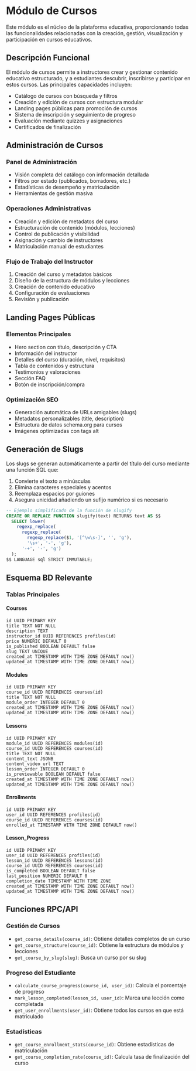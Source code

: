 
# Módulo de Cursos

Este módulo es el núcleo de la plataforma educativa, proporcionando todas las funcionalidades relacionadas con la creación, gestión, visualización y participación en cursos educativos.

## Descripción Funcional

El módulo de cursos permite a instructores crear y gestionar contenido educativo estructurado, y a estudiantes descubrir, inscribirse y participar en estos cursos. Las principales capacidades incluyen:

- Catálogo de cursos con búsqueda y filtros
- Creación y edición de cursos con estructura modular
- Landing pages públicas para promoción de cursos
- Sistema de inscripción y seguimiento de progreso
- Evaluación mediante quizzes y asignaciones
- Certificados de finalización

## Administración de Cursos

### Panel de Administración
- Visión completa del catálogo con información detallada
- Filtros por estado (publicados, borradores, etc.)
- Estadísticas de desempeño y matriculación
- Herramientas de gestión masiva

### Operaciones Administrativas
- Creación y edición de metadatos del curso
- Estructuración de contenido (módulos, lecciones)
- Control de publicación y visibilidad
- Asignación y cambio de instructores
- Matriculación manual de estudiantes

### Flujo de Trabajo del Instructor
1. Creación del curso y metadatos básicos
2. Diseño de la estructura de módulos y lecciones
3. Creación de contenido educativo
4. Configuración de evaluaciones
5. Revisión y publicación

## Landing Pages Públicas

### Elementos Principales
- Hero section con título, descripción y CTA
- Información del instructor
- Detalles del curso (duración, nivel, requisitos)
- Tabla de contenidos y estructura
- Testimonios y valoraciones
- Sección FAQ
- Botón de inscripción/compra

### Optimización SEO
- Generación automática de URLs amigables (slugs)
- Metadatos personalizables (title, description)
- Estructura de datos schema.org para cursos
- Imágenes optimizadas con tags alt

## Generación de Slugs

Los slugs se generan automáticamente a partir del título del curso mediante una función SQL que:

1. Convierte el texto a minúsculas
2. Elimina caracteres especiales y acentos
3. Reemplaza espacios por guiones
4. Asegura unicidad añadiendo un sufijo numérico si es necesario

```sql
-- Ejemplo simplificado de la función de slugify
CREATE OR REPLACE FUNCTION slugify(text) RETURNS text AS $$
  SELECT lower(
    regexp_replace(
      regexp_replace(
        regexp_replace($1, '[^\w\s-]', '', 'g'),
        '\s+', '-', 'g'),
      '-+', '-', 'g')
  );
$$ LANGUAGE sql STRICT IMMUTABLE;
```

## Esquema BD Relevante

### Tablas Principales

#### Courses
```
id UUID PRIMARY KEY
title TEXT NOT NULL
description TEXT
instructor_id UUID REFERENCES profiles(id)
price NUMERIC DEFAULT 0
is_published BOOLEAN DEFAULT false
slug TEXT UNIQUE
created_at TIMESTAMP WITH TIME ZONE DEFAULT now()
updated_at TIMESTAMP WITH TIME ZONE DEFAULT now()
```

#### Modules
```
id UUID PRIMARY KEY
course_id UUID REFERENCES courses(id)
title TEXT NOT NULL
module_order INTEGER DEFAULT 0
created_at TIMESTAMP WITH TIME ZONE DEFAULT now()
updated_at TIMESTAMP WITH TIME ZONE DEFAULT now()
```

#### Lessons
```
id UUID PRIMARY KEY
module_id UUID REFERENCES modules(id)
course_id UUID REFERENCES courses(id)
title TEXT NOT NULL
content_text JSONB
content_video_url TEXT
lesson_order INTEGER DEFAULT 0
is_previewable BOOLEAN DEFAULT false
created_at TIMESTAMP WITH TIME ZONE DEFAULT now()
updated_at TIMESTAMP WITH TIME ZONE DEFAULT now()
```

#### Enrollments
```
id UUID PRIMARY KEY
user_id UUID REFERENCES profiles(id)
course_id UUID REFERENCES courses(id)
enrolled_at TIMESTAMP WITH TIME ZONE DEFAULT now()
```

#### Lesson_Progress
```
id UUID PRIMARY KEY
user_id UUID REFERENCES profiles(id)
lesson_id UUID REFERENCES lessons(id)
course_id UUID REFERENCES courses(id)
is_completed BOOLEAN DEFAULT false
last_position NUMERIC DEFAULT 0
completion_date TIMESTAMP WITH TIME ZONE
created_at TIMESTAMP WITH TIME ZONE DEFAULT now()
updated_at TIMESTAMP WITH TIME ZONE DEFAULT now()
```

## Funciones RPC/API

### Gestión de Cursos
- `get_course_details(course_id)`: Obtiene detalles completos de un curso
- `get_course_structure(course_id)`: Obtiene la estructura de módulos y lecciones
- `get_course_by_slug(slug)`: Busca un curso por su slug

### Progreso del Estudiante
- `calculate_course_progress(course_id, user_id)`: Calcula el porcentaje de progreso
- `mark_lesson_completed(lesson_id, user_id)`: Marca una lección como completada
- `get_user_enrollments(user_id)`: Obtiene todos los cursos en que está matriculado

### Estadísticas
- `get_course_enrollment_stats(course_id)`: Obtiene estadísticas de matriculación
- `get_course_completion_rate(course_id)`: Calcula tasa de finalización del curso
